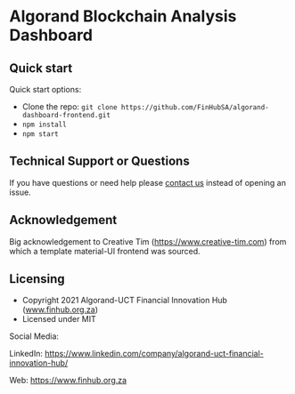 # Algorand Blockchain Analysis Dashboard

## Quick start

Quick start options:

- Clone the repo: `git clone https://github.com/FinHubSA/algorand-dashboard-frontend.git`
- `npm install`
- `npm start`

## Technical Support or Questions

If you have questions or need help please [contact us](https://www.finhub.org.za/#contact-form) instead of opening an issue.

## Acknowledgement

Big acknowledgement to Creative Tim (https://www.creative-tim.com) from which a template material-UI frontend was sourced. 

## Licensing

- Copyright 2021 Algorand-UCT Financial Innovation Hub (www.finhub.org.za)
- Licensed under MIT 

Social Media:

LinkedIn: <https://www.linkedin.com/company/algorand-uct-financial-innovation-hub/>

Web: <https://www.finhub.org.za>


